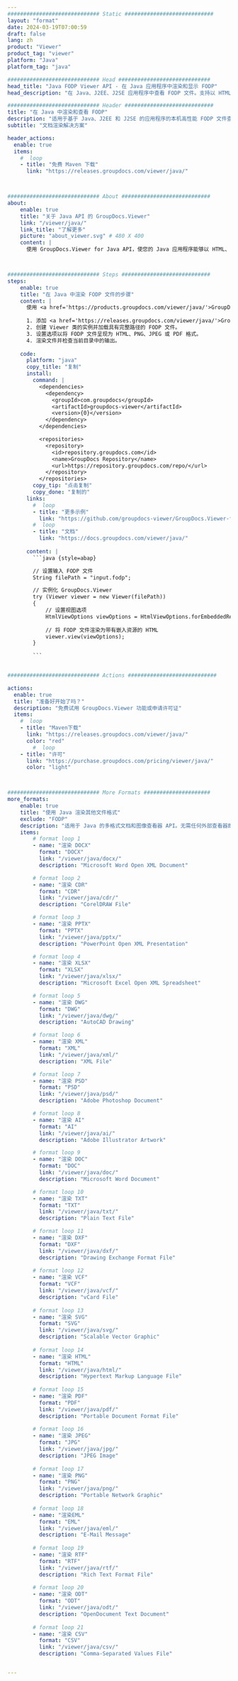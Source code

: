 ```yaml
---
############################# Static ############################
layout: "format"
date: 2024-03-19T07:00:59
draft: false
lang: zh
product: "Viewer"
product_tag: "viewer"
platform: "Java"
platform_tag: "java"

############################# Head #############################
head_title: "Java FODP Viewer API - 在 Java 应用程序中渲染和显示 FODP"
head_description: "在 Java、J2EE、J2SE 应用程序中查看 FODP 文件。支持以 HTML、PDF 或图像模式查看 180 多种文档和图像文件格式，并具有管理文档查看选项的高级功能。"

############################# Header ############################
title: "在 Java 中渲染和查看 FODP" 
description: "适用于基于 Java、J2EE 和 J2SE 的应用程序的本机高性能 FODP 文件查看器 API，支持多种附加功能来自定义输出文档格式的外观。" 
subtitle: "文档渲染解决方案" 

header_actions:
  enable: true
  items:
    #  loop
    - title: "免费 Maven 下载"
      link: "https://releases.groupdocs.com/viewer/java/"



############################# About ############################
about:
    enable: true
    title: "关于 Java API 的 GroupDocs.Viewer"
    link: "/viewer/java/"
    link_title: "了解更多"
    picture: "about_viewer.svg" # 480 X 400
    content: |
      使用 GroupDocs.Viewer for Java API，使您的 Java 应用程序能够以 HTML、PDF 或图像模式显示超过 180 种文件格式，无需安装任何其他软件；例如 Microsoft Office、Apache Open Office、Adobe Acrobat Reader 等。开发人员可以在 Java 应用程序中轻松查看所有流行的图像和文档类型，包括 Microsoft Office、OpenDocument、HTML、PDF、Archive、图表、Photoshop、AutoCAD 和编程语言格式快速且最高质量的渲染。



############################# Steps ############################
steps:
    enable: true
    title: "在 Java 中渲染 FODP 文件的步骤" 
    content: |
      使用 <a href='https://products.groupdocs.com/viewer/java/'>GroupDocs.Viewer</a>，您只需几个步骤即可将 FODP 呈现为 HTML、JPEG、PNG 或 PDF。
      
      1. 添加 <a href='https://releases.groupdocs.com/viewer/java/'>GroupDocs.Viewer for Java</a> 作为项目的依赖项。 
      2. 创建 Viewer 类的实例并加载具有完整路径的 FODP 文件。  
      3. 设置选项以将 FODP 文件呈现为 HTML、PNG、JPEG 或 PDF 格式。 
      4. 渲染文件并检查当前目录中的输出。 
   
    code:
      platform: "java"
      copy_title: "复制"
      install:
        command: |
          <dependencies>
            <dependency>
              <groupId>com.groupdocs</groupId>
              <artifactId>groupdocs-viewer</artifactId>
              <version>{0}</version>
            </dependency>
          </dependencies>

          <repositories>
            <repository>
              <id>repository.groupdocs.com</id>
              <name>GroupDocs Repository</name>
              <url>https://repository.groupdocs.com/repo/</url>
            </repository>
          </repositories>
        copy_tip: "点击复制"
        copy_done: "复制的"
      links:
        #  loop
        - title: "更多示例"
          link: "https://github.com/groupdocs-viewer/GroupDocs.Viewer-for-Java"
        #  loop
        - title: "文档"
          link: "https://docs.groupdocs.com/viewer/java/"
          
      content: |
        ```java {style=abap}

        // 设置输入 FODP 文件
        String filePath = "input.fodp";

        // 实例化 GroupDocs.Viewer
        try (Viewer viewer = new Viewer(filePath))
        {
            // 设置视图选项
            HtmlViewOptions viewOptions = HtmlViewOptions.forEmbeddedResources();
                
            // 将 FODP 文件渲染为带有嵌入资源的 HTML
            viewer.view(viewOptions);
        }

        ```
            

############################# Actions ############################

actions:
  enable: true
  title: "准备好开始了吗？"
  description: "免费试用 GroupDocs.Viewer 功能或申请许可证"
  items:
    #  loop
    - title: "Maven下载"
      link: "https://releases.groupdocs.com/viewer/java/"
      color: "red"
        #  loop
    - title: "许可"
      link: "https://purchase.groupdocs.com/pricing/viewer/java/"
      color: "light"



############################# More Formats #####################
more_formats:
    enable: true
    title: "使用 Java 渲染其他文件格式"
    exclude: "FODP"
    description: "适用于 Java 的多格式文档和图像查看器 API。无需任何外部查看器即可查看以下一些流行的文件格式。"
    items: 
        # format loop 1
        - name: "渲染 DOCX"
          format: "DOCX"
          link: "/viewer/java/docx/"
          description: "Microsoft Word Open XML Document" 

        # format loop 2
        - name: "渲染 CDR" 
          format: "CDR"
          link: "/viewer/java/cdr/"
          description: "CorelDRAW File" 

        # format loop 3
        - name: "渲染 PPTX"
          format: "PPTX"
          link: "/viewer/java/pptx/"
          description: "PowerPoint Open XML Presentation" 

        # format loop 4
        - name: "渲染 XLSX"
          format: "XLSX"
          link: "/viewer/java/xlsx/"
          description: "Microsoft Excel Open XML Spreadsheet" 

        # format loop 5
        - name: "渲染 DWG"
          format: "DWG"
          link: "/viewer/java/dwg/"
          description: "AutoCAD Drawing"

        # format loop 6
        - name: "渲染 XML"
          format: "XML"
          link: "/viewer/java/xml/"
          description: "XML File"

        # format loop 7
        - name: "渲染 PSD"
          format: "PSD"
          link: "/viewer/java/psd/"
          description: "Adobe Photoshop Document"

        # format loop 8
        - name: "渲染 AI"
          format: "AI"
          link: "/viewer/java/ai/"
          description: "Adobe Illustrator Artwork"

        # format loop 9
        - name: "渲染 DOC"
          format: "DOC"
          link: "/viewer/java/doc/"
          description: "Microsoft Word Document" 

        # format loop 10
        - name: "渲染 TXT" 
          format: "TXT"
          link: "/viewer/java/txt/"
          description: "Plain Text File" 

        # format loop 11
        - name: "渲染 DXF" 
          format: "DXF"
          link: "/viewer/java/dxf/"
          description: "Drawing Exchange Format File"  
          
        # format loop 12
        - name: "渲染 VCF"
          format: "VCF"
          link: "/viewer/java/vcf/"
          description: "vCard File"  
              
        # format loop 13
        - name: "渲染 SVG"
          format: "SVG"
          link: "/viewer/java/svg/"
          description: "Scalable Vector Graphic" 
          
        # format loop 14
        - name: "渲染 HTML"
          format: "HTML"
          link: "/viewer/java/html/"
          description: "Hypertext Markup Language File" 
          
        # format loop 15
        - name: "渲染 PDF"
          format: "PDF"
          link: "/viewer/java/pdf/"
          description: "Portable Document Format File"
          
        # format loop 16
        - name: "渲染 JPEG"
          format: "JPG"
          link: "/viewer/java/jpg/"
          description: "JPEG Image"
          
        # format loop 17
        - name: "渲染 PNG"
          format: "PNG"
          link: "/viewer/java/png/"
          description: "Portable Network Graphic" 
          
        # format loop 18
        - name: "渲染EML"
          format: "EML"
          link: "/viewer/java/eml/"
          description: "E-Mail Message" 
          
        # format loop 19
        - name: "渲染 RTF"
          format: "RTF"
          link: "/viewer/java/rtf/"
          description: "Rich Text Format File" 
          
        # format loop 20
        - name: "渲染 ODT"
          format: "ODT"
          link: "/viewer/java/odt/"
          description: "OpenDocument Text Document" 
          
        # format loop 21
        - name: "渲染 CSV"
          format: "CSV"
          link: "/viewer/java/csv/"
          description: "Comma-Separated Values File" 


---
```

